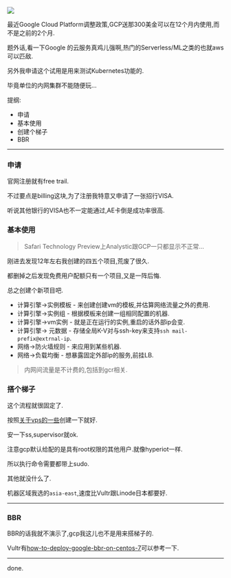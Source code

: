 ![](https://o4dyfn0ef.qnssl.com/image/2017-03-28-Screen%20Shot%202017-03-28%20at%2020.19.47.png?imageView2/2/h/320) 

最近Google Cloud Platform调整政策,GCP送那300美金可以在12个月内使用,而不是之前的2个月. 

题外话,看一下Google 的云服务真鸡儿强啊,热门的Serverless/ML之类的也就aws可以匹敌. 

另外我申请这个试用是用来测试Kubernetes功能的. 

毕竟单位的内网集群不能随便玩... 

提纲: 

- 申请
- 基本使用
- 创建个梯子
- BBR

- - - - -- 


### 申请
 

官网注册就有free trail. 

不过要点是billing这块,为了注册我特意又申请了一张招行VISA. 

听说其他银行的VISA也不一定能通过,AE卡倒是成功率很高. 

### 基本使用 

> Safari Technology Preview上Analystic跟GCP一只都显示不正常... 

刚进去发现12年左右我创建的四五个项目,荒废了很久. 

都删掉之后发现免费用户配额只有一个项目,又是一阵后悔. 

总之创建个新项目吧. 

- 计算引擎->实例模板 - 来创建创建vm的模板,并估算网络流量之外的费用. 
- 计算引擎->实例组 - 根据模板来创建一组相同配置的机器. 
- 计算引擎->vm实例 - 就是正在运行的实例,重启的话外部ip会变. 
- 计算引擎-> 元数据 - 存储全局K-V对与ssh-key来支持`ssh mail-prefix@extrnal-ip`.
- 网络->防火墙规则 - 来应用到某些机器. 
- 网络->负载均衡 - 想暴露固定外部ip的服务,前挂LB. 

> 内网间流量是不计费的,包括到gcr相关. 

### 搭个梯子 

这个流程就很固定了. 

按照[关于vps的一些](https://www.slahser.com/2016/10/03/关于vps的一些/)创建一下就好. 

安一下ss,supervisor就ok. 

注意gcp默认给配的是具有root权限的其他用户.就像hyperiot一样. 

所以执行命令需要都带上sudo. 

其他就没什么了. 

机器区域我选的`asia-east`,速度比Vultr跟Linode日本都要好. 

- - - - -- 

### BBR 

BBR的话我就不演示了,gcp我这儿也不是用来搭梯子的. 

Vultr有[how-to-deploy-google-bbr-on-centos-7](https://www.vultr.com/docs/how-to-deploy-google-bbr-on-centos-7)可以参考一下. 

- - - - -- 

done. 










